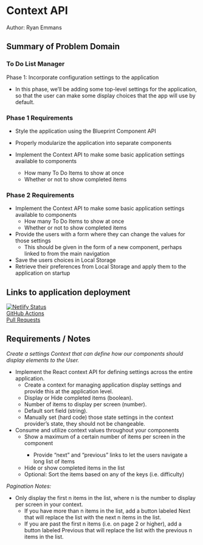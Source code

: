 # Context API

Author: Ryan Emmans

## Summary of Problem Domain

### To Do List Manager

Phase 1: Incorporate configuration settings to the application

- In this phase, we’ll be adding some top-level settings for the application, so that the user can make some display choices that the app will use by default.

### **Phase 1 Requirements**

- Style the application using the Blueprint Component API

- Properly modularize the application into separate components

- Implement the Context API to make some basic application settings available to components
  - How many To Do Items to show at once
  - Whether or not to show completed items

### **Phase 2 Requirements**

- Implement the Context API to make some basic application settings available to components
  - How many To Do Items to show at once
  - Whether or not to show completed items
- Provide the users with a form where they can change the values for those settings
  - This should be given in the form of a new component, perhaps linked to from the main navigation
- Save the users choices in Local Storage
- Retrieve their preferences from Local Storage and apply them to the application on startup

## Links to application deployment

[![Netlify Status](https://api.netlify.com/api/v1/badges/ea299ceb-2c3f-430b-9141-2413aa27cb00/deploy-status)](https://ryanemmans-todo-app.netlify.app/)  
[GitHub Actions](https://github.com/ryanemmans/todo-app/actions)  
[Pull Requests](https://github.com/ryanemmans/todo-app/pulls?q=is%3Apr+is%3Aclosed)  

## Requirements / Notes

*Create a settings Context that can define how our components should display elements to the User.*

- Implement the React context API for defining settings across the entire application.
  - Create a context for managing application display settings and provide this at the application level.
  - Display or Hide completed items (boolean).
  - Number of items to display per screen (number).
  - Default sort field (string).
  - Manually set (hard code) those state settings in the context provider’s state, they should not be changeable.
- Consume and utilize context values throughout your components
  - Show a maximum of a certain number of items per screen in the <List /> component
    - Provide “next” and “previous” links to let the users navigate a long list of items
  - Hide or show completed items in the list
  - Optional: Sort the items based on any of the keys (i.e. difficulty)

*Pagination Notes:*

- Only display the first n items in the list, where n is the number to display per screen in your context.
  - If you have more than n items in the list, add a button labeled Next that will replace the list with the next n items in the list.
  - If you are past the first n items (i.e. on page 2 or higher), add a button labeled Previous that will replace the list with the previous n items in the list.
